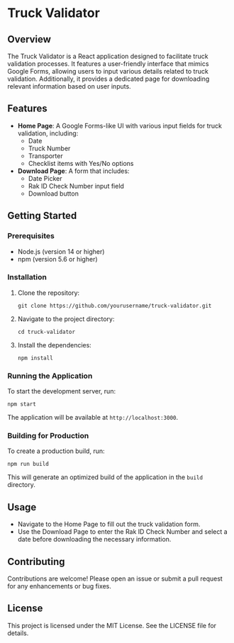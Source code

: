 # Truck Validator

## Overview
The Truck Validator is a React application designed to facilitate truck validation processes. It features a user-friendly interface that mimics Google Forms, allowing users to input various details related to truck validation. Additionally, it provides a dedicated page for downloading relevant information based on user inputs.

## Features
- **Home Page**: A Google Forms-like UI with various input fields for truck validation, including:
  - Date
  - Truck Number
  - Transporter
  - Checklist items with Yes/No options
- **Download Page**: A form that includes:
  - Date Picker
  - Rak ID Check Number input field
  - Download button

## Getting Started

### Prerequisites
- Node.js (version 14 or higher)
- npm (version 5.6 or higher)

### Installation
1. Clone the repository:
   ```
   git clone https://github.com/yourusername/truck-validator.git
   ```
2. Navigate to the project directory:
   ```
   cd truck-validator
   ```
3. Install the dependencies:
   ```
   npm install
   ```

### Running the Application
To start the development server, run:
```
npm start
```
The application will be available at `http://localhost:3000`.

### Building for Production
To create a production build, run:
```
npm run build
```
This will generate an optimized build of the application in the `build` directory.

## Usage
- Navigate to the Home Page to fill out the truck validation form.
- Use the Download Page to enter the Rak ID Check Number and select a date before downloading the necessary information.

## Contributing
Contributions are welcome! Please open an issue or submit a pull request for any enhancements or bug fixes.

## License
This project is licensed under the MIT License. See the LICENSE file for details.
